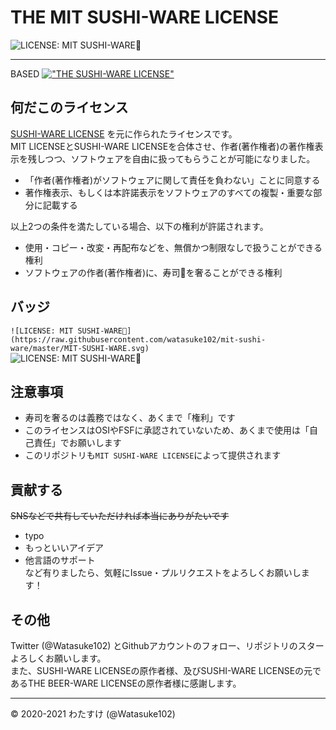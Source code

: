 # THE MIT SUSHI-WARE LICENSE
![LICENSE: MIT SUSHI-WARE🍣](https://raw.githubusercontent.com/watasuke102/mit-sushi-ware/master/MIT-SUSHI-WARE.svg)

---

BASED [!["THE SUSHI-WARE LICENSE"](https://img.shields.io/badge/license-SUSHI--WARE%F0%9F%8D%A3-blue.svg)](https://github.com/MakeNowJust/sushi-ware)

## 何だこのライセンス
[SUSHI-WARE LICENSE](https://github.com/MakeNowJust/sushi-ware) を元に作られたライセンスです。  
MIT LICENSEとSUSHI-WARE LICENSEを合体させ、作者(著作権者)の著作権表示を残しつつ、ソフトウェアを自由に扱ってもらうことが可能になりました。

  - 「作者(著作権者)がソフトウェアに関して責任を負わない」ことに同意する
  - 著作権表示、もしくは本許諾表示をソフトウェアのすべての複製・重要な部分に記載する
  
  以上2つの条件を満たしている場合、以下の権利が許諾されます。
  
  - 使用・コピー・改変・再配布などを、無償かつ制限なしで扱うことができる権利
  - ソフトウェアの作者(著作権者)に、寿司🍣を奢ることができる権利

## バッジ
`![LICENSE: MIT SUSHI-WARE🍣](https://raw.githubusercontent.com/watasuke102/mit-sushi-ware/master/MIT-SUSHI-WARE.svg)`  
![LICENSE: MIT SUSHI-WARE🍣](https://raw.githubusercontent.com/watasuke102/mit-sushi-ware/master/MIT-SUSHI-WARE.svg)

## 注意事項
- 寿司を奢るのは義務ではなく、あくまで「権利」です
- このライセンスはOSIやFSFに承認されていないため、あくまで使用は「自己責任」でお願いします
- このリポジトリも`MIT SUSHI-WARE LICENSE`によって提供されます

## 貢献する
~~SNSなどで共有していただければ本当にありがたいです~~
- typo
- もっといいアイデア
- 他言語のサポート  
など有りましたら、気軽にIssue・プルリクエストをよろしくお願いします！

## その他
Twitter (@Watasuke102) とGithubアカウントのフォロー、リポジトリのスターよろしくお願いします。  
また、SUSHI-WARE LICENSEの原作者様、及びSUSHI-WARE LICENSEの元であるTHE BEER-WARE LICENSEの原作者様に感謝します。


---
© 2020-2021 わたすけ (@Watasuke102)
